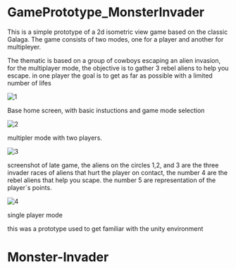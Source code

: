 # GamePrototype_MonsterInvader

This is a simple prototype of a 2d isometric view game based on the classic Galaga. The game consists of two modes, one for a player and another for multipleyer.

The thematic is based on a group of cowboys escaping an alien invasion, for the multiplayer mode, the objective is to gather 3 rebel aliens to help you escape. in one player the goal is to get as far as possible with a limited number of lifes


![1](https://user-images.githubusercontent.com/36487502/53442646-6bbbe400-39cf-11e9-97cd-4e299e52f032.PNG)

 
Base home screen, with basic instuctions and game mode selection

![2](https://user-images.githubusercontent.com/36487502/53442697-7f674a80-39cf-11e9-8301-e322c1fced3b.PNG)

multipler mode with two players.

![3](https://user-images.githubusercontent.com/36487502/53442690-7e361d80-39cf-11e9-96ab-7fd8a5131954.PNG)

screenshot of late game, the aliens on the circles 1,2, and 3 are the three invader races of aliens that hurt the player on contact, the number 4 are the rebel aliens that help you scape. the number 5 are representation of the player`s points.

![4](https://user-images.githubusercontent.com/36487502/53442777-a58cea80-39cf-11e9-9178-355a65d704b8.PNG)

single player mode

this was a prototype used to get familiar with the unity environment
# Monster-Invader
